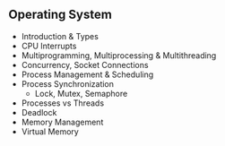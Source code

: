 ## Operating System
- Introduction & Types
- CPU Interrupts
- Multiprogramming, Multiprocessing & Multithreading
- Concurrency, Socket Connections
- Process Management & Scheduling
- Process Synchronization
  - Lock, Mutex, Semaphore
- Processes vs Threads
- Deadlock
- Memory Management
- Virtual Memory
